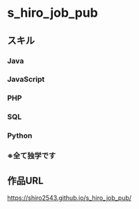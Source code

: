 # s_hiro_job_pub

## スキル
### Java
### JavaScript
### PHP
### SQL
### Python
### ※全て独学です

## 作品URL
https://shiro2543.github.io/s_hiro_job_pub/
